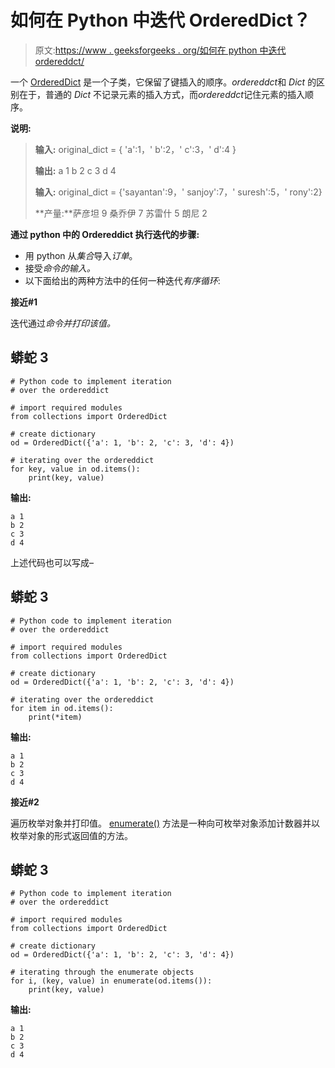 # 如何在 Python 中迭代 OrderedDict？

> 原文:[https://www . geeksforgeeks . org/如何在 python 中迭代 ordereddct/](https://www.geeksforgeeks.org/how-to-iterate-over-ordereddict-in-python/)

一个 [OrderedDict](https://www.geeksforgeeks.org/ordereddict-in-python/) 是一个子类，它保留了键插入的顺序。*ordereddct*和 *Dict* 的区别在于，普通的 *Dict* 不记录元素的插入方式，而*ordereddct*记住元素的插入顺序。

**说明:**

> **输入:** original_dict = { 'a':1，' b':2，' c':3，' d':4 }
> 
> **输出:** a 1 b 2 c 3 d 4
> 
> **输入:** original_dict = {'sayantan':9，' sanjoy':7，' suresh':5，' rony':2}
> 
> **产量:**萨彦坦 9 桑乔伊 7 苏雷什 5 朗尼 2

**通过 python 中的 Ordereddict 执行迭代的步骤:**

*   用 python 从*集合*导入*订单*。
*   接受*命令的输入。*
*   以下面给出的两种方法中的任何一种迭代*有序循环*:

**接近#1**

迭代通过*命令并打印该值。*

## 蟒蛇 3

```
# Python code to implement iteration
# over the ordereddict

# import required modules
from collections import OrderedDict

# create dictionary
od = OrderedDict({'a': 1, 'b': 2, 'c': 3, 'd': 4})

# iterating over the ordereddict
for key, value in od.items():
    print(key, value)
```

**输出:**

```
a 1
b 2
c 3
d 4
```

上述代码也可以写成–

## 蟒蛇 3

```
# Python code to implement iteration
# over the ordereddict

# import required modules
from collections import OrderedDict

# create dictionary
od = OrderedDict({'a': 1, 'b': 2, 'c': 3, 'd': 4})

# iterating over the ordereddict
for item in od.items():
    print(*item)
```

**输出:**

```
a 1
b 2
c 3
d 4
```

**接近#2**

遍历枚举对象并打印值。 [enumerate()](https://www.geeksforgeeks.org/enumerate-in-python/) 方法是一种向可枚举对象添加计数器并以枚举对象的形式返回值的方法。

## 蟒蛇 3

```
# Python code to implement iteration
# over the ordereddict

# import required modules
from collections import OrderedDict

# create dictionary
od = OrderedDict({'a': 1, 'b': 2, 'c': 3, 'd': 4})

# iterating through the enumerate objects
for i, (key, value) in enumerate(od.items()):
    print(key, value)
```

**输出:**

```
a 1
b 2
c 3
d 4
```